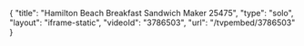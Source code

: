 {
    "title": "Hamilton Beach Breakfast Sandwich Maker 25475",
    "type": "solo",
    "layout": "iframe-static",
    "videoId": "3786503",
    "url": "\/tvpembed\/3786503"
}